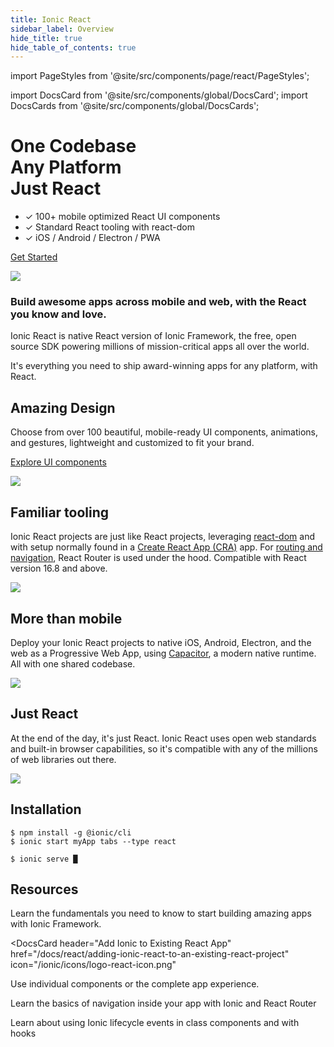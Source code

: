 ```yaml
---
title: Ionic React
sidebar_label: Overview
hide_title: true
hide_table_of_contents: true
---
```


import PageStyles from '@site/src/components/page/react/PageStyles';

import DocsCard from '@site/src/components/global/DocsCard';
import DocsCards from '@site/src/components/global/DocsCards';

<head>
  <title>Create an Ionic React App: Framework and Documentation</title>
  <meta
    name="description"
    content="One codebase, any platform, just React. View our documentation for creating apps with Ionic React—the native React version of Ionic Framework's open-source SDK."
  />
</head>

<PageStyles>

<div className='flex main-flex'>
  <div className="pull-left">
  <h1>One Codebase <br/> Any Platform <br/> <strong>Just React</strong></h1>

- ✓ 100+ mobile optimized React UI components
- ✓ Standard React tooling with react-dom
- ✓ iOS / Android / Electron / PWA

[Get Started](#installation)

  </div>

  <div className="pull-right">
  <img src="/docs/img/frameworks/react-logo.png" />
  </div>
</div>

### Build awesome apps across mobile and web, with the React you know and love.

Ionic React is native React version of Ionic Framework, the free, open source SDK powering millions of mission-critical apps all over the world.

It's everything you need to ship award-winning apps for any platform, with React.

<div className="flex" >

<div className="pull-left">

## Amazing Design

Choose from over 100 beautiful, mobile-ready UI components, animations, and gestures, lightweight and customized to fit your brand.

[Explore UI components](/docs/components)

</div>

<div className="pull-right">
  <img src="/docs/ionic/icons/feature-guide-components-icon.png" />
</div>

</div>

<div className="flex reverse" >

<div className="pull-left">

## Familiar tooling

Ionic React projects are just like React projects, leveraging [react-dom](https://react.dev/reference/react-dom) and with setup normally found in a [Create React App (CRA)](https://github.com/facebook/create-react-app) app. For [routing and navigation](/docs/react/navigation), React Router is used under the hood.
Compatible with React version 16.8 and above.

</div>

<div className="pull-right">
  <img src="/docs/img/frameworks/react-cli.png" className="cli" />
</div>

</div>

<div className="flex">

<div className="pull-left">

## More than mobile

Deploy your Ionic React projects to native iOS, Android, Electron, and the web as a Progressive Web App, using [Capacitor](https://capacitorjs.com), a modern native runtime. All with one shared codebase.

</div>

<div className="pull-right">
  <img src="/docs/img/native-platforms/group-shot.png" />
</div>

</div>

<div className="flex reverse">

  <div className="pull-left">

## Just React

At the end of the day, it's just React. Ionic React uses open web standards and built-in browser capabilities, so it's compatible with any of the millions of web libraries out there.

  </div>

<div className="pull-right">
  <img src="/docs/img/frameworks/react.svg" />
</div>

</div>

## Installation

```shell-session
$ npm install -g @ionic/cli
$ ionic start myApp tabs --type react

$ ionic serve █
```

## Resources

<DocsCards>
  <DocsCard header="Getting Started" href="react/your-first-app" icon="/ionic/icons/feature-component-actionsheet-icon.png">
    <p>Learn the fundamentals you need to know to start building amazing apps with Ionic Framework.</p>
  </DocsCard>

<DocsCard
header="Add Ionic to Existing React App"
href="/docs/react/adding-ionic-react-to-an-existing-react-project"
icon="/ionic/icons/logo-react-icon.png"

>

  <p>Use individual components or the complete app experience.</p>
</DocsCard>

<DocsCard header="Navigation" href="react/navigation" icon="/ionic/icons/feature-component-navigation-icon.png">
  <p>Learn the basics of navigation inside your app with Ionic and React Router</p>
</DocsCard>

<DocsCard header="Lifecycle" href="react/lifecycle" icon="/ionic/icons/feature-guide-components-icon.png">
  <p>Learn about using Ionic lifecycle events in class components and with hooks</p>
</DocsCard>

</DocsCards>

</PageStyles>

